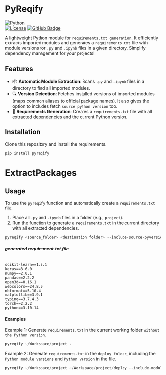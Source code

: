 # PyReqify

[![Python](https://img.shields.io/badge/Python-3.8%2B-blue)](https://www.python.org/)  
[![License](https://img.shields.io/badge/License-MIT-green.svg)](https://opensource.org/licenses/MIT)
[![GitHub Badge](https://img.shields.io/badge/GitHub-Repo-blue.svg)](https://github.com/ammaryasirnaich/PyReqify)


A lightweight Python module for `requirements.txt generation`. It efficiently extracts imported modules and generates a `requirements.txt` file with module versions for `.py` and `.ipynb` files in a given directory. Simplify dependency management for your projects!


## Features

- 📦 **Automatic Module Extraction**: Scans `.py` and `.ipynb` files in a directory to find all imported modules.
- 🔍 **Version Detection**: Fetches installed versions of imported modules (maps common aliases to official package names). It also gives the option to includes fetch `source python version` too.
- 📝 **Requirements Generation**: Creates a `requirements.txt` file with all extracted dependencies and the current Python version.


## Installation

Clone this repository and install the requirements.

```bash
pip install pyreqify
```


# ExtractPackages

## Usage
To use the `pyreqify` function and automatically create a `requirements.txt` file:

1. Place all `.py` and `.ipynb` files in a folder (e.g., `project`).
2. Run the function to generate a `requirements.txt` in the current directory with all extracted dependencies.
```python
pyreqify <source_folder> <destination folder> --include-source-pyversion
```

##### generated requirement.txt file
```

scikit-learn==1.5.1
keras==3.6.0
numpy==2.0.1
pandas==2.2.2
open3d==0.16.1
webcolors==24.8.0
nbformat==5.10.4
matplotlib==3.9.1
typing==3.7.4.3
torch==2.2.2
python==3.10.14
```


#### Examples
Example 1: Generate `requirements.txt` in the current working folder `without the Python version`.
```python
pyreqify ~/Workspace/project .
```

Example 2: Generate `requirements.txt` in the `deploy folder`, including the `Python module versions` and `Python version` in the file.
```python
pyreqify ~/Workspace/project ~/Workspace/project/deploy --include-module-version --include-source-pyversion
```

